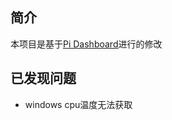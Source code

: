 ## 简介
本项目是基于[Pi Dashboard](https://github.com/nxez/pi-dashboard)进行的修改

## 已发现问题
- windows cpu温度无法获取
